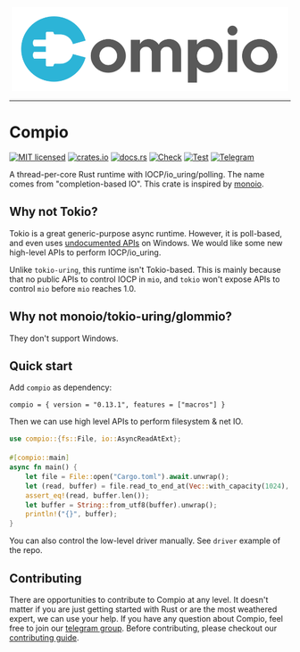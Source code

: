 <div  align="center">
    <a href='https://compio.rs'>
        <img height="150" src="https://github.com/compio-rs/compio-logo/raw/refs/heads/master/generated/colored-with-text.svg">
    </a>
</div>

---

# Compio

[![MIT licensed](https://img.shields.io/badge/license-MIT-blue.svg)](https://github.com/compio-rs/compio/blob/master/LICENSE)
[![crates.io](https://img.shields.io/crates/v/compio)](https://crates.io/crates/compio)
[![docs.rs](https://img.shields.io/badge/docs.rs-compio-latest)](https://docs.rs/compio)
[![Check](https://github.com/compio-rs/compio/actions/workflows/ci_check.yml/badge.svg)](https://github.com/compio-rs/compio/actions/workflows/ci_check.yml)
[![Test](https://github.com/compio-rs/compio/actions/workflows/ci_test.yml/badge.svg)](https://github.com/compio-rs/compio/actions/workflows/ci_test.yml)
[![Telegram](https://img.shields.io/badge/Telegram-compio--rs-blue?logo=telegram)](https://t.me/compio_rs)

A thread-per-core Rust runtime with IOCP/io_uring/polling.
The name comes from "completion-based IO".
This crate is inspired by [monoio](https://github.com/bytedance/monoio/).

## Why not Tokio?

Tokio is a great generic-purpose async runtime.
However, it is poll-based, and even uses [undocumented APIs](https://notgull.net/device-afd/) on Windows.
We would like some new high-level APIs to perform IOCP/io_uring.

Unlike `tokio-uring`, this runtime isn't Tokio-based.
This is mainly because that no public APIs to control IOCP in `mio`,
and `tokio` won't expose APIs to control `mio` before `mio` reaches 1.0.

## Why not monoio/tokio-uring/glommio?

They don't support Windows.

## Quick start

Add `compio` as dependency:

```
compio = { version = "0.13.1", features = ["macros"] }
```

Then we can use high level APIs to perform filesystem & net IO.

```rust
use compio::{fs::File, io::AsyncReadAtExt};

#[compio::main]
async fn main() {
    let file = File::open("Cargo.toml").await.unwrap();
    let (read, buffer) = file.read_to_end_at(Vec::with_capacity(1024), 0).await.unwrap();
    assert_eq!(read, buffer.len());
    let buffer = String::from_utf8(buffer).unwrap();
    println!("{}", buffer);
}
```

You can also control the low-level driver manually. See `driver` example of the repo.

## Contributing

There are opportunities to contribute to Compio at any level. It doesn't matter if
you are just getting started with Rust or are the most weathered expert, we can
use your help. If you have any question about Compio, feel free to join our [telegram group](https://t.me/compio_rs). Before contributing, please checkout our [contributing guide](https://github.com/compio-rs/compio/blob/master/CONTRIBUTING.md).
